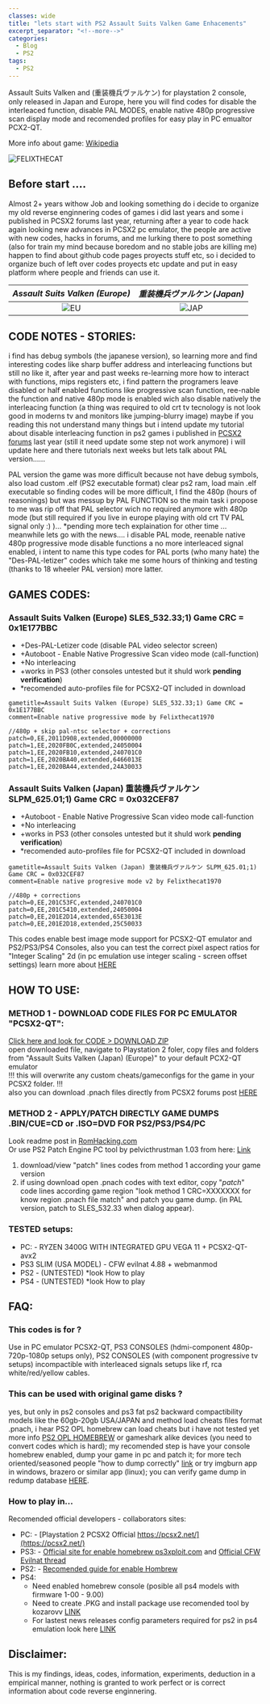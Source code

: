 ```yaml
---
classes: wide
title: "lets start with PS2 Assault Suits Valken Game Enhacements"
excerpt_separator: "<!--more-->"
categories:
  - Blog
  - PS2
tags:
  - PS2
---
```


Assault Suits Valken and (重装機兵ヴァルケン) for playstation 2 console, only released in Japan and Europe, here you will find codes for disable the interleaced function, disable PAL MODES, enable native 480p progressive scan display mode and recomended profiles for easy play in PC emualtor PCX2-QT.

More info about game: [Wikipedia](https://en.wikipedia.org/wiki/Assault_Suits_Valken)

<!--more-->

![FELIXTHECAT](/gamepatches-blog/assets/images/felixthecat.png)
## Before start ....
Almost 2+ years withow Job and looking something do i decide to organize my old reverse enginnering codes of games i did last years and some i published in PCSX2 forums last year, returning after a year to code hack again looking  new advances in PCSX2 pc emulator, the people are active with new codes, hacks in forums, and me lurking there to post something (also for train my mind because boredom and no stable jobs are killing me) happen to find about github code pages proyects stuff etc, so i decided to organize buch of left over codes proyects etc update and put in easy platform where people and friends can use it.

*Assault Suits Valken (Europe)*  |   *重装機兵ヴァルケン (Japan)*
:-----------------------------:|:-----------------------------:
![EU](/gamepatches-blog/assets/images/asv-eu.jpg)  |  ![JAP](/gamepatches-blog/assets/images/asv-jp.jpg)

## CODE NOTES - STORIES:
i find has debug symbols (the japanese version), so learning more and find interesting codes like sharp buffer address and interleacing functions but still no like it, after year and past weeks re-learning more how to interact with functions, mips registers etc, i find pattern the programers leave disabled or half enabled functions like progressive scan function, ree-nable the function and native 480p mode is enabled wich also disable natively the interleacing function (a thing was required to old crt tv tecnology is not look good in moderns tv and monitors like jumping-blurry image) maybe if you reading this not understand many things but i intend update my tutorial about disable interleacing function in ps2 games i published in [PCSX2 forums](https://forums.pcsx2.net/Thread-No-interlacing-codes?pid=610584#pid610584) last year (still it need update some step not work anymore) i will update here and there tutorials next weeks but lets talk about PAL version......

PAL version the game was more difficult because not have debug symbols, also load custom .elf (PS2 executable format) clear ps2 ram, load main .elf executable so finding codes will be more difficult, I find the 480p (hours of reasonings) but was messup by PAL FUNCTION so the main task i propose to me was rip off that PAL selector wich no required anymore with 480p mode (but still required if you live in europe playing with old crt TV PAL signal only :) )... *pending more tech explaination for other time ... meanwhile lets go with the news.... i disable PAL mode, reenable native 480p progressive mode disable functions a no more interleaced signal enabled, i intent to name this type codes for PAL ports (who many hate) the "Des-PAL-letizer" codes which take me some hours of thinking and testing (thanks to 18 wheeler PAL version) more latter.

## GAMES CODES:
### Assault Suits Valken (Europe) SLES_532.33;1) Game CRC = 0x1E177BBC

- +Des-PAL-Letizer code (disable PAL video selector screen)
- +Autoboot - Enable Native Progressive Scan video mode (call-function)
- +No interleacing
- +works in PS3 (other consoles untested but it shuld work **pending verification**)
- *recomended auto-profiles file for PCSX2-QT included in download

```
gametitle=Assault Suits Valken (Europe) SLES_532.33;1) Game CRC = 0x1E177BBC
comment=Enable native progressive mode by Felixthecat1970

//480p + skip pal-ntsc selector + corrections
patch=0,EE,2011D908,extended,00000000
patch=1,EE,2020FB0C,extended,24050004
patch=1,EE,2020FB10,extended,240701C0
patch=1,EE,2020BA40,extended,6466013E
patch=1,EE,2020BA44,extended,24A30033

```

### Assault Suits Valken (Japan) 重装機兵ヴァルケン SLPM_625.01;1) Game CRC = 0x032CEF87
- +Autoboot - Enable Native Progressive Scan video mode call-function
- +No interleacing
- +works in PS3 (other consoles untested but it shuld work **pending verification**)
- *recomended auto-profiles file for PCSX2-QT included in download
 
```
gametitle=Assault Suits Valken (Japan) 重装機兵ヴァルケン SLPM_625.01;1) Game CRC = 0x032CEF87
comment=Enable native progresive mode v2 by Felixthecat1970

//480p + corrections
patch=0,EE,201C53FC,extended,240701C0
patch=0,EE,201C5410,extended,24050004
patch=0,EE,201E2D14,extended,65E3013E
patch=0,EE,201E2D18,extended,25C50033

```

This codes enable best image mode support for PCSX2-QT emulator and PS2/PS3/PS4 Consoles, also you can test the correct pixel aspect ratios for "Integer Scaling" 2d (in pc emulation use integer scaling - screen offset settings) learn more about [HERE](https://tanalin.com/en/articles/integer-scaling/)

## HOW TO USE:
### METHOD 1 - DOWNLOAD CODE FILES FOR PC EMULATOR "PCSX2-QT":
[Click here and look for CODE > DOWNLOAD ZIP](https://github.com/felixthecat1970/gamepatches)  
open downloaded file, navigate to Playstation 2 foler, copy files and folders from "Assault Suits Valken (Japan) (Europe)" to your default PCX2-QT emulator  
!!! this will overwrite any custom cheats/gameconfigs for the game in your PCSX2 folder. !!!  
also you can download .pnach files directly from PCSX2 forums post [HERE](https://forums.pcsx2.net/Thread-No-interlacing-codes?pid=627161#pid627161)

### METHOD 2 - APPLY/PATCH DIRECTLY GAME DUMPS .BIN/CUE=CD or .ISO=DVD FOR PS2/PS3/PS4/PC  
Look readme post in [RomHacking.com](https://www.romhacking.net/hacks/6891/)  
Or use PS2 Patch Engine PC tool by pelvicthrustman 1.03 from here: [Link](https://www.psx-place.com/resources/ps2-patch-engine-by-pelvicthrustman.694/)  
1. download/view "patch" lines codes from method 1 according your game version
2. if using download open .pnach codes with text editor, copy "*patch*" code lines according game region "look method 1 CRC=XXXXXXX for know region .pnach file match" and patch you game dump. (in PAL version, patch to SLES_532.33 when dialog appear).

### TESTED setups:
- PC: - RYZEN 3400G WITH INTEGRATED GPU VEGA 11 + PCSX2-QT-avx2 
- PS3 SLIM (USA MODEL) - CFW evilnat 4.88 + webmanmod
- PS2 - (UNTESTED) *look How to play
- PS4 - (UNTESTED) *look How to play

## FAQ:
### This codes is for ?
Use in PC emulator PCSX2-QT, PS3 CONSOLES (hdmi-component 480p-720p-1080p setups only), PS2 CONSOLES (with component progressive tv setups) incompactible with interleaced signals setups like rf, rca white/red/yellow cables.

### This can be used with original game disks ?
yes, but only in ps2 consoles and ps3 fat ps2 backward compactibility models like the 60gb-20gb USA/JAPAN and method load cheats files format .pnach, i hear PS2 OPL homebrew can load cheats but i have not tested yet more info [PS2 OPL HOMEBREW](https://github.com/ps2homebrew/Open-PS2-Loader) or gameshark alike devices (you need to convert codes which is hard); my recomended step is have your console homebrew enabled, dump your game in pc and patch it; for more tech oriented/seasoned people "how to dump correctly" [link](http://wiki.redump.org/index.php?title=Dumping_Guides) or try imgburn app in windows, brazero or similar app (linux); you can verify game dump in redump database [HERE](http://redump.org/discs/system/ps2/).

### How to play in...
Recomended official developers - collaborators sites:
- PC: - [Playstation 2 PCSX2 Official https://pcsx2.net/](https://pcsx2.net/)
- PS3: - [Official site for enable homebrew ps3xploit.com](http://ps3xploit.com/) and [Official CFW Evilnat thread](https://www.psx-place.com/threads/4-89-evilnat-cfw-w-cobra-v8-3-cex-nobd-nobt-builds.37272/)
- PS2: - [Recomended guide for enable Hombrew](https://www.psx-place.com/threads/tutorial-the-great-ps2-aio-guide.30219/)
- PS4:
    - Need enabled homebrew console (posible all ps4 models with firmware 1-00 - 9.00)
    - Need to create .PKG and install package use recomended tool by kozarovv [LINK](https://www.psx-place.com/threads/release-ps2-fpkg-0-6-by-jabu-new-tool-to-convert-ps2-games-for-ps4.30350/)
    - For lastest news releases config parameters required for ps2 in ps4 emulation look here [LINK](https://www.psx-place.com/threads/research-ps2-emulator-configuration-on-ps4.16131/)

## Disclaimer:
This is my findings, ideas, codes, information, experiments, deduction in a empirical manner, nothing is granted to work perfect or is correct information about code reverse enginnering. 
